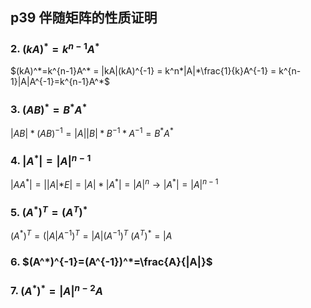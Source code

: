 ## p39 伴随矩阵的性质证明
### 2. $(kA)^*=k^{n-1}A^*$
$(kA)^*=k^{n-1}A^* = |kA|(kA)^{-1} = k^n*|A|*\frac{1}{k}A^{-1} = k^{n-1}|A|A^{-1}=k^{n-1}A^*$

### 3. $(AB)^*=B^*A^*$
$|AB|*(AB)^{-1}=|A||B|*B^{-1}*A^{-1} = B^*A^*$

### 4.  $|A^*|=|A|^{n-1}$ 
 $|AA^*|=||A|*E|=|A|*|A^*|=|A|^{n} \rightarrow |A^*|=|A|^{n-1}$


### 5. $(A^*)^T=(A^T)^*$
$(A^*)^T=(|A|A^{-1})^T=|A|(A^{-1})^T$
$(A^T)^*=|A$

### 6. $(A^*)^{-1}=(A^{-1})^*=\frac{A}{|A|}$

### 7. $(A^*)^*=|A|^{n-2}A$
